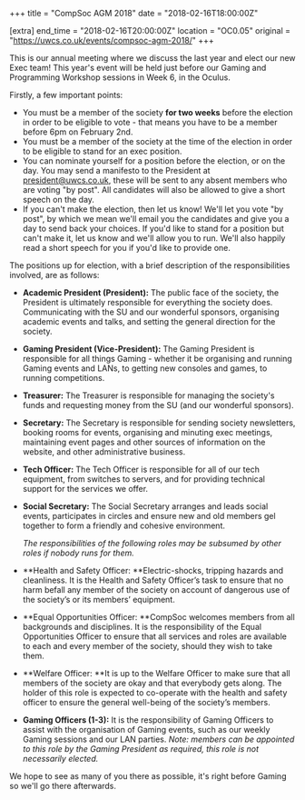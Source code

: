 +++
title = "CompSoc AGM 2018"
date = "2018-02-16T18:00:00Z"

[extra]
end_time = "2018-02-16T20:00:00Z"
location = "OC0.05"
original = "https://uwcs.co.uk/events/compsoc-agm-2018/"
+++

This is our annual meeting where we discuss the last year and elect our new Exec team\! This year's event will be held just before our Gaming and Programming Workshop sessions in Week 6, in the Oculus.

Firstly, a few important points:

  - You must be a member of the society **for two weeks** before the election in order to be eligible to vote - that means you have to be a member before 6pm on February 2nd.
  - You must be a member of the society at the time of the election in order to be eligible to stand for an exec position.
  - You can nominate yourself for a position before the election, or on the day. You may send a manifesto to the President at <president@uwcs.co.uk>, these will be sent to any absent members who are voting "by post". All candidates will also be allowed to give a short speech on the day.
  - If you can't make the election, then let us know\! We'll let you vote "by post", by which we mean we'll email you the candidates and give you a day to send back your choices. If you'd like to stand for a position but can't make it, let us know and we'll allow you to run. We'll also happily read a short speech for you if you'd like to provide one.

The positions up for election, with a brief description of the responsibilities involved, are as follows:

  - **Academic President (President):** The public face of the society, the President is ultimately responsible for everything the society does. Communicating with the SU and our wonderful sponsors, organising academic events and talks, and setting the general direction for the society.
  - **Gaming President (Vice-President):** The Gaming President is responsible for all things Gaming - whether it be organising and running Gaming events and LANs, to getting new consoles and games, to running competitions.
  - **Treasurer:** The Treasurer is responsible for managing the society's funds and requesting money from the SU (and our wonderful sponsors).
  - **Secretary:** The Secretary is responsible for sending society newsletters, booking rooms for events, organising and minuting exec meetings, maintaining event pages and other sources of information on the website, and other administrative business.
  - **Tech Officer:** The Tech Officer is responsible for all of our tech equipment, from switches to servers, and for providing technical support for the services we offer.
  - **Social Secretary:** The Social Secretary arranges and leads social events, participates in circles and ensure new and old members gel together to form a friendly and cohesive environment.  
      
    *The responsibilities of the following roles may be subsumed by other roles if nobody runs for them.*
  - **Health and Safety Officer: **Electric-shocks, tripping hazards and cleanliness. It is the Health and Safety Officer’s task to ensure that no harm befall any member of the society on account of dangerous use of the society’s or its members’ equipment.
  - **Equal Opportunities Officer: **CompSoc welcomes members from all backgrounds and disciplines. It is the responsibility of the Equal Opportunities Officer to ensure that all services and roles are available to each and every member of the society, should they wish to take them.
  - **Welfare Officer: **It is up to the Welfare Officer to make sure that all members of the society are okay and that everybody gets along. The holder of this role is expected to co-operate with the health and safety officer to ensure the general well-being of the society’s members.  
  - **Gaming Officers (1-3):** It is the responsibility of Gaming Officers to assist with the organisation of Gaming events, such as our weekly Gaming sessions and our LAN parties. *Note:  members can be appointed to this role by the Gaming President as required, this role is not necessarily elected.*

We hope to see as many of you there as possible, it's right before Gaming so we'll go there afterwards.

